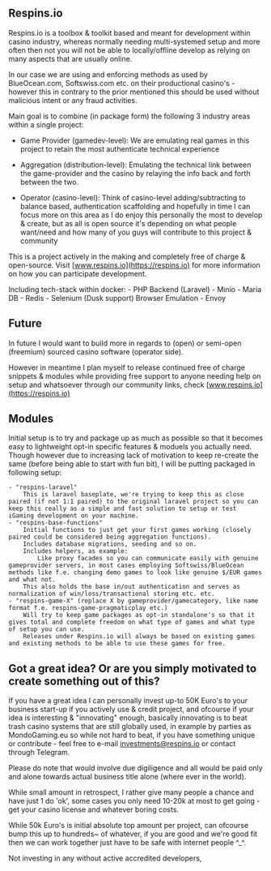 ## Respins.io
Respins.io is a toolbox & toolkit based and meant for development within casino industry, whereas normally needing multi-systemed setup and more often then not you will not be able to locally/offline develop as relying on many aspects that are usually online.

In our case we are using and enforcing methods as used by BlueOcean.com, Softswiss.com etc. on their productional casino's - however this in contrary to the prior mentioned this should be used without malicious intent or any fraud activities.

Main goal is to combine (in package form) the following 3 industry areas within a single project:

 - Game Provider (gamedev-level): We are emulating real games in this project to retain the most authenticate technical experience

 - Aggregation (distribution-level): Emulating the technical link between the game-provider and the casino by relaying the info back and forth between the two.

 - Operator (casino-level): Think of casino-level adding/subtracting to balance based, authentication scaffolding and hopefully in time I can focus more on this area as I do enjoy this personally the most to develop & create, but as all is open source it's depending on what people want/need and how many of you guys will contribute to this project & community

This is a project actively in the making and completely free of charge & open-source. Visit [www.respins.io](https://respins.io) for more information on how you can participate development.

Including tech-stack within docker:
    - PHP Backend (Laravel)
    - Minio
    - Maria DB
    - Redis
    - Selenium (Dusk support) Browser Emulation
    - Envoy

## Future
In future I would want to build more in regards to (open) or semi-open (freemium) sourced casino software (operator side). 

However in meantime I plan myself to release continued free of charge snippets & modules while providing free support to anyone needing help on setup and whatsoever through our community links, check [www.respins.io](https://respins.io)

## Modules
Initial setup is to try and package up as much as possible so that it becomes easy to lightweight opt-in specific features & moduels you actually need. Though however due to increasing lack of motivation to keep re-create the same (before being able to start with fun bit), I will be putting packaged in following setup:

    - "respins-laravel"
        This is laravel baseplate, we're trying to keep this as close paired (if not 1:1 paired) to the original laravel project so you can keep this really as a simple and fast solution to setup or test iGaming development on your machine.
    - "respins-base-functions"
        Initial functions to just get your first games working (closely paired could be considered being aggregation functions).
        Includes database migrations, seeding and so on.
        Includes helpers, as example: 
            Like proxy facades so you can communicate easily with genuine gameprovider servers, in most cases employing Softswiss/BlueOcean methods like f.e. changing demo games to look like genuine $/EUR games and what not. 
        This also holds the base in/out authentication and serves as normalization of win/loss/transactional storing etc. etc.
    - "respins-game-X" (replace X by gameprovider/gamecategory, like name format f.e. respins-game-pragmaticplay etc.)
        Will try to keep game packages as opt-in standalone's so that it gives total and complete freedom on what type of games and what type of setup you can use.
        Releases under Respins.io will always be based on existing games and existing methods to be able to use these games for free.
    
## Got a great idea? Or are you simply motivated to create something out of this?

If you have a great idea I can personally invest up-to 50K Euro's to your business start-up if you actively use & credit project, and ofcourse if your idea is interesting & "innovating" enough, basically innovating is to beat trash casino systems that are still globally used, in example by parties as MondoGaming.eu so while not hard to beat, if you have something unique or contribute - feel free to e-mail [investments@respins.io](mailto:investments@respins.io) or contact through Telegram.

Please do note that would involve due digiligence and all would be paid only and alone towards actual business title alone (where ever in the world).

While small amount in retrospect, I rather give many people a chance and have just 1 do 'ok', some cases you only need 10-20k at most to get going - get your casino license and whatever boring costs. 

While 50k Euro's is initial absolute top amount per project, can ofcourse bump this up to hundreds~ of whatever, if you are good and we're good fit then we can work together just have to be safe with internet people ^_^.
 
Not investing in any without active accredited developers, 

